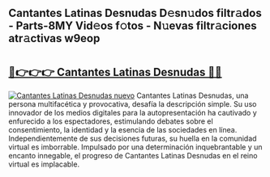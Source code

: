 ## Cantantes Latinas Desnudas D𝚎sn𝚞dos filtr𝚊dos - Parts-8MY Vid𝚎os f𝚘tos - N𝚞evas filtr𝚊ciones atr𝚊ctivas w9eop

# <h2><a href="http://mb4sh1.tromn.icu/?c=Cantantes+Latinas+Desnudas">🔗👉👉👉 Cantantes Latinas Desnudas 🔗🔗</a></h2>

[![Cantantes Latinas Desnudas nuevo](https://i.imgur.com/pEAQMta.gif)](http://mb4sh1.tromn.icu/?c=Cantantes+Latinas+Desnudas)
Cantantes Latinas Desnudas, una persona multifacética y provocativa, desafía la descripción simple. Su uso innovador de los medios digitales para la autopresentación ha cautivado y enfurecido a los espectadores, estimulando debates sobre el consentimiento, la identidad y la esencia de las sociedades en línea. Independientemente de sus decisiones futuras, su huella en la comunidad virtual es imborrable. Impulsado por una determinación inquebrantable y un encanto innegable, el progreso de Cantantes Latinas Desnudas en el reino virtual es implacable.
